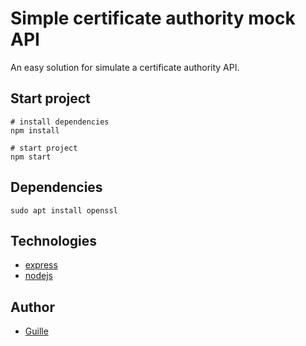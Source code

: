 # Simple certificate authority mock API

An easy solution for simulate a certificate authority API. 

## Start project

```
# install dependencies
npm install

# start project
npm start
```

## Dependencies

```
sudo apt install openssl
```

## Technologies

- [express](https://expressjs.com/)
- [nodejs](https://nodejs.org/)

## Author

- [Guille](https://github.com/wil92)
